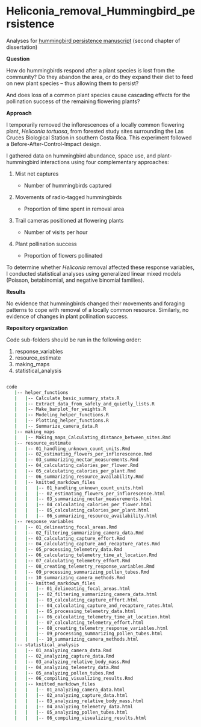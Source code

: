 # Heliconia_removal_Hummingbird_persistence

Analyses for [hummingbird persistence manuscript](https://www.biorxiv.org/content/10.1101/2022.02.24.481682v2) (second chapter of dissertation)

**Question** 

How do hummingbirds respond after a plant species is lost from the community? Do they abandon the area, or do they expand their diet to feed on new plant species – thus allowing them to persist? 

And does loss of a common plant species cause cascading effects for the pollination success of the remaining flowering plants?

**Approach**

I temporarily removed the inflorescences of a locally common flowering plant, *Heliconia tortuosa*, from forested study sites surrounding the Las Cruces Biological Station in southern Costa Rica. This experiment followed a Before-After-Control-Impact design.

I gathered data on hummingbird abundance, space use, and plant-hummingbird interactions using four complementary approaches:

1.	Mist net captures
    -	Number of hummingbirds captured

2.	Movements of radio-tagged hummingbirds
    -	Proportion of time spent in removal area

3.	Trail cameras positioned at flowering plants
    -	Number of visits per hour

4.	Plant pollination success
    -	Proportion of flowers pollinated

To determine whether *Heliconia* removal affected these response variables, I conducted statistical analyses using generalized linear mixed models (Poisson, betabinomial, and negative binomial families).

**Results**

No evidence that hummingbirds changed their movements and foraging patterns to cope with removal of a locally common resource. Similarly, no evidence of changes in plant pollination success.

**Repository organization**

Code sub-folders should be run in the following order:

1. response_variables
2. resource_estimate
3. making_maps
4. statistical_analysis

```bash

code
   |-- helper_functions
   |   |-- Calculate_basic_summary_stats.R
   |   |-- Extract_data_from_safely_and_quietly_lists.R
   |   |-- Make_barplot_for_weights.R
   |   |-- Modeling_helper_functions.R
   |   |-- Plotting_helper_functions.R
   |   |-- Summarize_camera_data.R
   |-- making_maps
   |   |-- Making_maps_Calculating_distance_between_sites.Rmd
   |-- resource_estimate
   |   |-- 01_handling_unknown_count_units.Rmd
   |   |-- 02_estimating_flowers_per_inflorescence.Rmd
   |   |-- 03_summarizing_nectar_measurements.Rmd
   |   |-- 04_calculating_calories_per_flower.Rmd
   |   |-- 05_calculating_calories_per_plant.Rmd
   |   |-- 06_summarizing_resource_availability.Rmd
   |   |-- knitted_markdown_files
   |   |   |-- 01_handling_unknown_count_units.html
   |   |   |-- 02_estimating_flowers_per_inflorescence.html
   |   |   |-- 03_summarizing_nectar_measurements.html
   |   |   |-- 04_calculating_calories_per_flower.html
   |   |   |-- 05_calculating_calories_per_plant.html
   |   |   |-- 06_summarizing_resource_availability.html
   |-- response_variables
   |   |-- 01_delineating_focal_areas.Rmd
   |   |-- 02_filtering_summarizing_camera_data.Rmd
   |   |-- 03_calculating_capture_effort.Rmd
   |   |-- 04_calculating_capture_and_recapture_rates.Rmd
   |   |-- 05_processing_telemetry_data.Rmd
   |   |-- 06_calculating_telemetry_time_at_location.Rmd
   |   |-- 07_calculating_telemetry_effort.Rmd
   |   |-- 08_creating_telemetry_response_variables.Rmd
   |   |-- 09_processing_summarizing_pollen_tubes.Rmd
   |   |-- 10_summarizing_camera_methods.Rmd
   |   |-- knitted_markdown_files
   |   |   |-- 01_delineating_focal_areas.html
   |   |   |-- 02_filtering_summarizing_camera_data.html
   |   |   |-- 03_calculating_capture_effort.html
   |   |   |-- 04_calculating_capture_and_recapture_rates.html
   |   |   |-- 05_processing_telemetry_data.html
   |   |   |-- 06_calculating_telemetry_time_at_location.html
   |   |   |-- 07_calculating_telemetry_effort.html
   |   |   |-- 08_creating_telemetry_response_variables.html
   |   |   |-- 09_processing_summarizing_pollen_tubes.html
   |   |   |-- 10_summarizing_camera_methods.html
   |-- statistical_analysis
   |   |-- 01_analyzing_camera_data.Rmd
   |   |-- 02_analyzing_capture_data.Rmd
   |   |-- 03_analyzing_relative_body_mass.Rmd
   |   |-- 04_analyzing_telemetry_data.Rmd
   |   |-- 05_analyzing_pollen_tubes.Rmd
   |   |-- 06_compiling_visualizing_results.Rmd
   |   |-- knitted_markdown_files
   |   |   |-- 01_analyzing_camera_data.html
   |   |   |-- 02_analyzing_capture_data.html
   |   |   |-- 03_analyzing_relative_body_mass.html
   |   |   |-- 04_analyzing_telemetry_data.html
   |   |   |-- 05_analyzing_pollen_tubes.html
   |   |   |-- 06_compiling_visualizing_results.html
   
  ```
